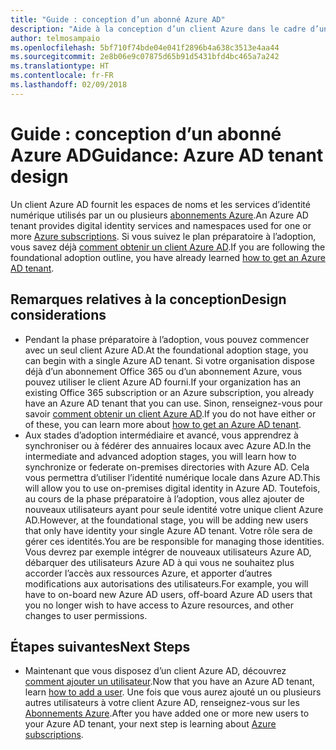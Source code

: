 ```yaml
---
title: "Guide : conception d’un abonné Azure AD"
description: "Aide à la conception d’un client Azure dans le cadre d’une stratégie préparatoire à l’adoption du cloud"
author: telmosampaio
ms.openlocfilehash: 5bf710f74bde04e041f2896b4a638c3513e4aa44
ms.sourcegitcommit: 2e8b06e9c07875d65b91d5431bfd4bc465a7a242
ms.translationtype: HT
ms.contentlocale: fr-FR
ms.lasthandoff: 02/09/2018
---
```

# <a name="guidance-azure-ad-tenant-design"></a><span data-ttu-id="04d23-103">Guide : conception d’un abonné Azure AD</span><span class="sxs-lookup"><span data-stu-id="04d23-103">Guidance: Azure AD tenant design</span></span>

<span data-ttu-id="04d23-104">Un client Azure AD fournit les espaces de noms et les services d’identité numérique utilisés par un ou plusieurs [abonnements Azure](subscription-explainer.md).</span><span class="sxs-lookup"><span data-stu-id="04d23-104">An Azure AD tenant provides digital identity services and namespaces used for one or more [Azure subscriptions](subscription-explainer.md).</span></span> <span data-ttu-id="04d23-105">Si vous suivez le plan préparatoire à l’adoption, vous savez déjà [comment obtenir un client Azure AD][how-to-get-aad-tenant].</span><span class="sxs-lookup"><span data-stu-id="04d23-105">If you are following the foundational adoption outline, you have already learned [how to get an Azure AD tenant][how-to-get-aad-tenant].</span></span> 

## <a name="design-considerations"></a><span data-ttu-id="04d23-106">Remarques relatives à la conception</span><span class="sxs-lookup"><span data-stu-id="04d23-106">Design considerations</span></span>

- <span data-ttu-id="04d23-107">Pendant la phase préparatoire à l’adoption, vous pouvez commencer avec un seul client Azure AD.</span><span class="sxs-lookup"><span data-stu-id="04d23-107">At the foundational adoption stage, you can begin with a single Azure AD tenant.</span></span> <span data-ttu-id="04d23-108">Si votre organisation dispose déjà d’un abonnement Office 365 ou d’un abonnement Azure, vous pouvez utiliser le client Azure AD fourni.</span><span class="sxs-lookup"><span data-stu-id="04d23-108">If your organization has an existing Office 365 subscription or an Azure subscription, you already have an Azure AD tenant that you can use.</span></span> <span data-ttu-id="04d23-109">Sinon, renseignez-vous pour savoir [comment obtenir un client Azure AD][how-to-get-aad-tenant].</span><span class="sxs-lookup"><span data-stu-id="04d23-109">If you do not have either or of these, you can learn more about [how to get an Azure AD tenant][how-to-get-aad-tenant].</span></span> 
- <span data-ttu-id="04d23-110">Aux stades d’adoption intermédiaire et avancé, vous apprendrez à synchroniser ou à fédérer des annuaires locaux avec Azure AD.</span><span class="sxs-lookup"><span data-stu-id="04d23-110">In the intermediate and advanced adoption stages, you will learn how to synchronize or federate on-premises directories with Azure AD.</span></span> <span data-ttu-id="04d23-111">Cela vous permettra d’utiliser l’identité numérique locale dans Azure AD.</span><span class="sxs-lookup"><span data-stu-id="04d23-111">This will allow you to use on-premises digital identity in Azure AD.</span></span> <span data-ttu-id="04d23-112">Toutefois, au cours de la phase préparatoire à l’adoption, vous allez ajouter de nouveaux utilisateurs ayant pour seule identité votre unique client Azure AD.</span><span class="sxs-lookup"><span data-stu-id="04d23-112">However, at the foundational stage, you will be adding new users that only have identity your single Azure AD tenant.</span></span> <span data-ttu-id="04d23-113">Votre rôle sera de gérer ces identités.</span><span class="sxs-lookup"><span data-stu-id="04d23-113">You are be responsible for managing those identities.</span></span> <span data-ttu-id="04d23-114">Vous devrez par exemple intégrer de nouveaux utilisateurs Azure AD, débarquer des utilisateurs Azure AD à qui vous ne souhaitez plus accorder l’accès aux ressources Azure, et apporter d’autres modifications aux autorisations des utilisateurs.</span><span class="sxs-lookup"><span data-stu-id="04d23-114">For example, you will have to on-board new Azure AD users, off-board Azure AD users that you no longer wish to have access to Azure resources, and other changes to user permissions.</span></span>

## <a name="next-steps"></a><span data-ttu-id="04d23-115">Étapes suivantes</span><span class="sxs-lookup"><span data-stu-id="04d23-115">Next Steps</span></span>

* <span data-ttu-id="04d23-116">Maintenant que vous disposez d’un client Azure AD, découvrez [comment ajouter un utilisateur][azure-ad-add-user].</span><span class="sxs-lookup"><span data-stu-id="04d23-116">Now that you have an Azure AD tenant, learn [how to add a user][azure-ad-add-user].</span></span> <span data-ttu-id="04d23-117">Une fois que vous aurez ajouté un ou plusieurs autres utilisateurs à votre client Azure AD, renseignez-vous sur les [Abonnements Azure](subscription-explainer.md).</span><span class="sxs-lookup"><span data-stu-id="04d23-117">After you have added one or more new users to your Azure AD tenant, your next step is learning about [Azure subscriptions](subscription-explainer.md).</span></span>

<!-- Links -->

[azure-ad-add-user]: /azure/active-directory/add-users-azure-active-directory?toc=/azure/architecture/cloud-adoption-guide/toc.json
[docs-manage-azure-ad]: /azure/active-directory/active-directory-administer?toc=/azure/architecture/cloud-adoption-guide/toc.json
[docs-tenant]: /azure/active-directory/develop/active-directory-howto-tenant?toc=/azure/architecture/cloud-adoption-guide/toc.json
[docs-associate-subscription]: /azure/active-directory/active-directory-how-subscriptions-associated-directory?toc=/azure/architecture/cloud-adoption-guide/toc.json
[how-to-get-aad-tenant]: /azure/active-directory/develop/active-directory-howto-tenant?toc=/azure/architecture/cloud-adoption-guide/toc.json